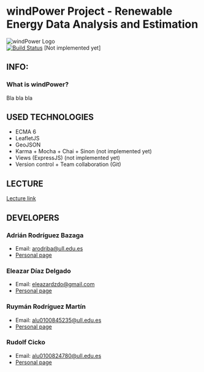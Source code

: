 # windPower Project - Renewable Energy Data Analysis and Estimation

![windPower Logo](https://raw.githubusercontent.com/AdrianBZG/windPower_Project/master/resources/images/Logo.jpg?token=AH5FglOUGyvXG6C9jT31mos8pIRasAv3ks5XOZ3DwA%3D%3D "windPower Logo")<br>
[![Build Status](https://travis-ci.org/LambdaCode/AJAX-ECMA6-Modules-Files.svg?branch=master)](https://travis-ci.org/LambdaCode/AJAX-ECMA6-Modules-Files) [Not implemented yet]

## INFO:

### What is windPower?

Bla bla bla

## USED TECHNOLOGIES
- ECMA 6 <br>
- LeafletJS <br>
- GeoJSON <br>
- Karma + Mocha + Chai + Sinon (not implemented yet)<br>
- Views (ExpressJS) (not implemented yet)<br>
- Version control + Team collaboration (Git) <br>

## LECTURE

[Lecture link](https://docs.google.com/presentation/d/11JG15e0-nbzbCHouQig1VCBPeA0XPWNmxdyQLQ8EBww/edit#slide=id.p)

## DEVELOPERS

### Adrián Rodríguez Bazaga
  - Email: arodriba@ull.edu.es
  - [Personal page](http://adrianbzg.github.io)

### Eleazar Díaz Delgado
  - Email: eleazardzdo@gmail.com
  - [Personal page](http://elediaz.github.io/)

### Ruymán Rodríguez Martín
  - Email: alu0100845235@ull.edu.es
  - [Personal page](http://alu0100845235.github.io/)

### Rudolf Cicko
  - Email: alu0100824780@ull.edu.es
  - [Personal page](http://alu0100824780.github.io/)
